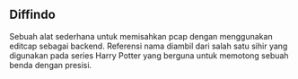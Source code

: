 ## Diffindo
Sebuah alat sederhana untuk memisahkan pcap dengan menggunakan editcap sebagai backend.
Referensi nama diambil dari salah satu sihir yang digunakan pada series Harry Potter yang berguna untuk memotong sebuah benda dengan presisi.